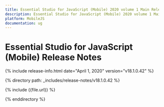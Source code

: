 ```yaml
---
title: Essential Studio for JavaScript (Mobile) 2020 volume 1 Main Release Notes  
description: Essential Studio for JavaScript (Mobile) 2020 volume 1 Main Release Notes  
platform: MobileJS
documentation: ug
---
```


# Essential Studio for JavaScript (Mobile)  Release Notes  

{% include release-info.html date="April 1, 2020"  version="v18.1.0.42" %} 


{% directory path: _includes/release-notes/v18.1.0.42 %}

{% include {{file.url}} %}

{% enddirectory %}